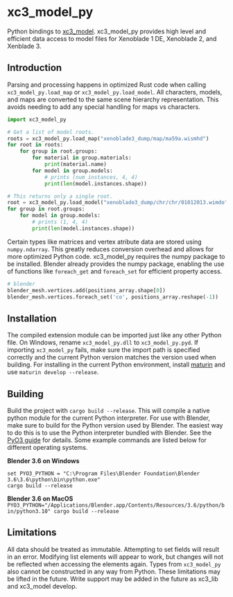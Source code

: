 # xc3_model_py
Python bindings to [xc3_model](https://github.com/ScanMountGoat/xc3_lib). xc3_model_py provides high level and efficient data access to model files for Xenoblade 1 DE, Xenoblade 2, and Xenblade 3.

## Introduction
Parsing and processing happens in optimized Rust code when calling `xc3_model_py.load_map` or `xc3_model_py.load_model`. All characters, models, and maps are converted to the same scene hierarchy representation. This avoids needing to add any special handling for maps vs characters. 

```python
import xc3_model_py

# Get a list of model roots.
roots = xc3_model_py.load_map("xenoblade3_dump/map/ma59a.wismhd")
for root in roots:
    for group in root.groups:
        for material in group.materials:
            print(material.name)
        for model in group.models:
            # prints (num_instances, 4, 4)
            print(len(model.instances.shape))

# This returns only a single root.
root = xc3_model_py.load_model("xenoblade3_dump/chr/chr/01012013.wimdo")
for group in root.groups:
    for model in group.models:
        # prints (1, 4, 4)
        print(len(model.instances.shape))
```

Certain types like matrices and vertex atribute data are stored using `numpy.ndarray`. This greatly reduces conversion overhead and allows for more optimized Python code. xc3_model_py requires the numpy package to be installed. Blender already provides the numpy package, enabling the use of functions like `foreach_get` and `foreach_set` for efficient property access.

```python
# blender
blender_mesh.vertices.add(positions_array.shape[0])
blender_mesh.vertices.foreach_set('co', positions_array.reshape(-1))
```

## Installation
The compiled extension module can be imported just like any other Python file. On Windows, rename `xc3_model_py.dll` to `xc3_model_py.pyd`. If importing `xc3_model_py` fails, make sure the import path is specified correctly and the current Python version matches the version used when building. For installing in the current Python environment, install [maturin](https://github.com/PyO3/maturin) and use `maturin develop --release`.

## Building
Build the project with `cargo build --release`. This will compile a native python module for the current Python interpreter. For use with Blender, make sure to build for the Python version used by Blender. The easiest way to do this is to use the Python interpreter bundled with Blender. See the [PyO3 guide](https://pyo3.rs/main/building_and_distribution) for details. Some example commands are listed below for different operating systems. 

**Blender 3.6 on Windows**  
```
set PYO3_PYTHON = "C:\Program Files\Blender Foundation\Blender 3.6\3.6\python\bin\python.exe"
cargo build --release
```

**Blender 3.6 on MacOS**  
`PYO3_PYTHON="/Applications/Blender.app/Contents/Resources/3.6/python/bin/python3.10" cargo build --release`

## Limitations
All data should be treated as immutable. Attempting to set fields will result in an error. Modifying list elements will appear to work, but changes will not be reflected when accessing the elements again. Types from `xc3_model_py` also cannot be constructed in any way from Python. These limitations may be lifted in the future. Write support may be added in the future as xc3_lib and xc3_model develop. 
